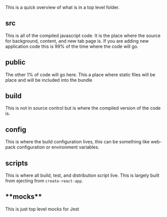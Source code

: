 This is a quick overview of what is in a top level folder.

## src

This is all of the compiled javascript code. It is the place where the source for background, content, and new tab page is. If you are adding new application code this is 99% of the time where the code will go.

## public

The other 1% of code will go here. This a place where static files will be place and will be included into the bundle

## build

This is not in source control but is where the compiled version of the code is.

## config

This is where the build configuration lives, this can be something like web-pack configuration or environment variables.

## scripts

This is where all build, test, and distribution script live. This is largely built from ejecting from `create-react-app`.

## **\*\*mocks**\*\*

This is just top level mocks for Jest
